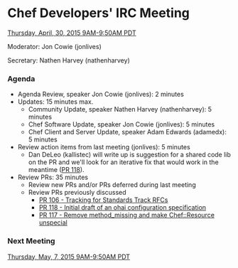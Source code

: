 # Chef Developers' IRC Meeting

[Thursday, April, 30, 2015 9AM-9:50AM PDT](http://www.timeanddate.com/worldclock/fixedtime.html?msg=%23chef-hacking+developers%27+meeting&iso=20150430T12&p1=419&am=50)

Moderator:  Jon Cowie (jonlives)

Secretary:  Nathen Harvey (nathenharvey)

### Agenda
* Agenda Review, speaker Jon Cowie (jonlives): 2 minutes
* Updates: 15 minutes max.
  * Community Update, speaker Nathen Harvey (nathenharvey): 5 minutes
  * Chef Software Update, speaker Jon Cowie (jonlives): 5 minutes
  * Chef Client and Server Update, speaker Adam Edwards (adamedx): 5 minutes
* Review action items from last meeting (jonlives): 5 minutes
  * Dan DeLeo (kallistec) will write up is suggestion for a shared code lib on the PR and we'll look for an iterative fix that would work in the meantime ([PR 118](https://github.com/chef/chef-rfc/pull/118)).
* Review PRs:  35 minutes
  * Review new PRs and/or PRs deferred during last meeting
  * Review PRs previously discussed
    * [PR 106 - Tracking for Standards Track RFCs](https://github.com/chef/chef-rfc/pull/106)
    * [PR 118 - Initial draft of an ohai configuration specification](https://github.com/chef/chef-rfc/pull/118)
    * [PR 117 - Remove method_missing and make Chef::Resource unspecial](https://github.com/chef/chef-rfc/pull/117)


### Next Meeting

[Thursday, May, 7, 2015 9AM-9:50AM PDT](http://www.timeanddate.com/worldclock/fixedtime.html?msg=%23chef-hacking+developers%27+meeting&iso=20150507T12&p1=419&am=50)